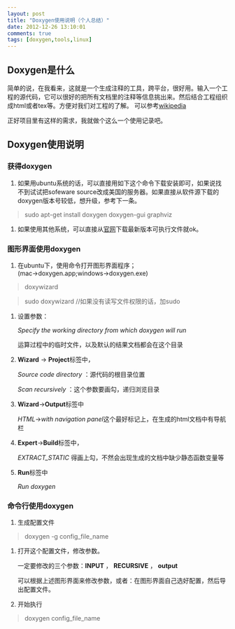 ```yaml
---
layout: post
title: "Doxygen使用说明（个人总结）"
date: 2012-12-26 13:10:01
comments: true
tags: [doxygen,tools,linux]
---
```

## Doxygen是什么
简单的说，在我看来，这就是一个生成注释的工具，跨平台，很好用。输入一个工程的源代码，它可以很好的把所有文档里的注释等信息挑出来。然后结合工程组织成html或者tex等。方便对我们对工程的了解。
可以参考[wikipedia](http://zh.wikipedia.org/wiki/Doxygen)

正好项目里有这样的需求，我就做个这么一个使用记录吧。
<!--more-->
## Doxygen使用说明
### 获得doxygen
 1. 如果用ubuntu系统的话，可以直接用如下这个命令下载安装即可，如果说找不到试试把sofeware source改成美国的服务器。如果直接从软件源下载的doxygen版本号较低，想升级，参考下一条。
 	
>sudo apt-get install doxygen doxygen-gui graphviz
 
 1. 如果使用其他系统，可以直接从[官网](http://www.stack.nl/~dimitri/doxygen/)下载最新版本可执行文件就ok。
 
 
### 图形界面使用doxygen
 
 1. 在ubuntu下，使用命令打开图形界面程序；(mac&rarr;doxygen.app;windows&rarr;doxygen.exe)
 
>doxywizard

>sudo doxywizard		//如果没有读写文件权限的话，加sudo
 	
 1. 设置参数：
 
 	*Specify the working directory from which doxygen will run*
 	
 	运算过程中的临时文件，以及默认的结果文档都会在这个目录

 1. **Wizard** &rarr; **Project**标签中，
 
 	*Source code directory* ：源代码的根目录位置
	
 	*Scan recursively*		：这个参数要画勾，递归浏览目录
 	
 1. **Wizard**&rarr;**Output**标签中
 
  	*HTML*&rarr;*with navigation panel*这个最好标记上，在生成的html文档中有导航栏
 	

 1. **Expert**&rarr;**Build**标签中，
 
  	*EXTRACT_STATIC* 得画上勾，不然会出现生成的文档中缺少静态函数变量等
  	
 1. **Run**标签中
 
  	*Run doxygen*

### 命令行使用doxygen

 1. 生成配置文件	
 		
>doxygen -g config_file_name
 
 1. 打开这个配置文件，修改参数。

	一定要修改的三个参数：**INPUT** ， **RECURSIVE** ， **output**

	可以根据上述图形界面来修改参数，或者：在图形界面自己选好配置，然后导出配置文件。

 1. 开始执行
	
>doxygen config_file_name









